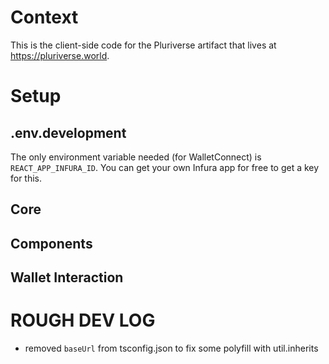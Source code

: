 # Context
This is the client-side code for the Pluriverse artifact that lives at https://pluriverse.world.
# Setup
## .env.development
The only environment variable needed (for WalletConnect) is `REACT_APP_INFURA_ID`. You can get your own Infura app for free to get a key for this.

## Core

## Components

## Wallet Interaction

# ROUGH DEV LOG

* removed `baseUrl` from tsconfig.json to fix some polyfill with util.inherits
